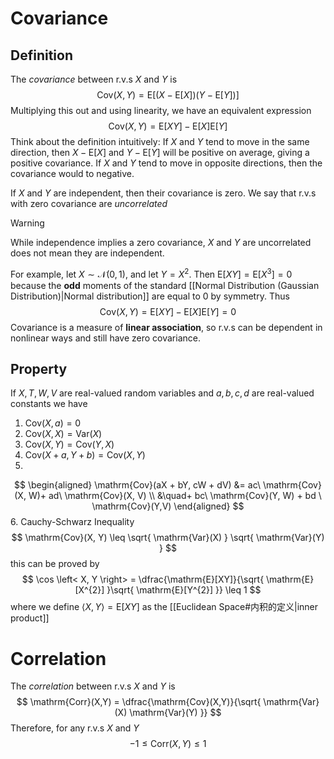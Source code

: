 # Covariance
## Definition
The *covariance* between r.v.s $X$ and $Y$ is
$$
\mathrm{Cov}(X,Y) = \mathrm{E}\left[ (X-\mathrm{E}[X])(Y - \mathrm{E}[Y]) \right] 
$$
Multiplying this out and using linearity, we have an equivalent expression
$$
\mathrm{Cov}(X,Y) = \mathrm{E}[XY] - \mathrm{E}[X] \mathrm{E}[Y]
$$
Think about the definition intuitively: If $X$ and $Y$ tend to move in the same direction, then $X - \mathrm{E}[X]$ and $Y-\mathrm{E}[Y]$ will be positive on average, giving a positive covariance. If $X$ and $Y$ tend to move in opposite directions, then the covariance would to negative.

If $X$ and $Y$ are independent, then their covariance is zero. We say that r.v.s with zero covariance are *uncorrelated*

> [!Warning]
> While independence implies a zero covariance, $X$ and $Y$ are uncorrelated does not mean they are independent. 

For example, let $X \sim \mathcal N(0,1)$, and let $Y = X^{2}$. Then $\mathrm{E}[XY] = \mathrm{E}[X^3]=0$ because the **odd** moments of the standard [[Normal Distribution (Gaussian Distribution)|Normal distribution]] are equal to $0$ by symmetry. Thus
$$
\mathrm{Cov}(X,Y) = \mathrm{E}[XY] - \mathrm{E}[X] \mathrm{E}[Y] = 0
$$
Covariance is a measure of **linear association**, so r.v.s can be dependent in nonlinear ways and still have zero covariance. 
## Property
If $X, T, W, V$ are real-valued random variables and $a, b, c, d$ are real-valued constants we have
1. $\mathrm{Cov}(X, a) = 0$
2. $\mathrm{Cov}(X,X) = \mathrm{Var}(X)$
3. $\mathrm{Cov}(X,Y) = \mathrm{Cov}(Y, X)$
4. $\mathrm{Cov}(X+ a, Y + b) = \mathrm{Cov}(X, Y)$
5. 
$$
\begin{aligned}
\mathrm{Cov}(aX + bY, cW + dV) &= ac\ \mathrm{Cov}(X, W)+ ad\ \mathrm{Cov}(X, V)  \\
&\quad+ bc\ \mathrm{Cov}(Y, W) + bd \ \mathrm{Cov}(Y,V)
\end{aligned}
$$
6. Cauchy-Schwarz Inequality
$$
\mathrm{Cov}(X, Y) \leq \sqrt{ \mathrm{Var}(X) } \sqrt{ \mathrm{Var}(Y) }
$$
this can be proved by
$$
\cos \left< X, Y \right> = \dfrac{\mathrm{E}[XY]}{\sqrt{ \mathrm{E}[X^{2}] }\sqrt{ \mathrm{E}[Y^{2}] }} \leq 1
$$
where we define $\left< X, Y \right> = \mathrm{E}[XY]$ as the [[Euclidean Space#内积的定义|inner product]]
# Correlation
The *correlation* between r.v.s $X$ and $Y$ is
$$
\mathrm{Corr}(X,Y) = \dfrac{\mathrm{Cov}(X,Y)}{\sqrt{ \mathrm{Var}(X) \mathrm{Var}(Y) }}
$$
Therefore, for any r.v.s $X$ and $Y$
$$
-1 \leq \mathrm{Corr}(X,Y) \leq 1
$$

